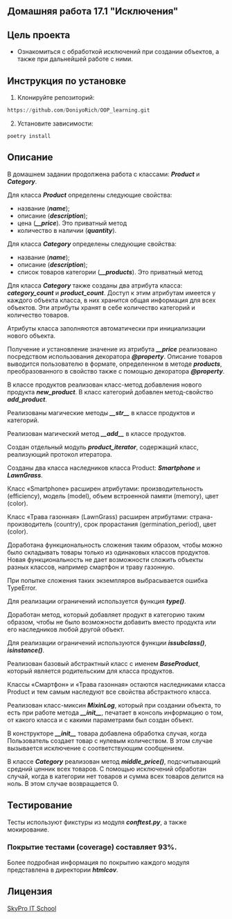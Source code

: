 ## Домашняя работа 17.1 "Исключения"

## Цель проекта
- Ознакомиться с обработкой исключений при создании объектов, а также при дальнейшей работе с ними.

## Инструкция по установке

1. Клонируйте репозиторий:
```python
https://github.com/DoniyoRich/OOP_learning.git
```

2. Установите зависимости:
```
poetry install
```

## Описание
В домашнем задании продолжена работа с классами: ***Product*** и ***Category***.

Для класса ***Product*** определены следующие свойства:
- название (***name***);
- описание (***description***);
- цена (***__price***). Это приватный метод 
- количество в наличии (***quantity***).

Для класса ***Category*** определены следующие свойства:
- название (***name***);
- описание (***description***);
- список товаров категории (***__products***). Это приватный метод


Для класса ***Category*** также созданы два атрибута класса: ***category_count*** и ***product_count***.
Доступ к этим атрибутам имеется у каждого объекта класса, в них хранится общая информация для всех объектов.
Эти атрибуты хранят в себе количество категорий и количество товаров.

Атрибуты класса заполняются автоматически при инициализации нового объекта.

Получение и установление значение из атрибута ***__price*** реализовано посредством использования декоратора ***@property***.
Описание товаров выводится пользователю в формате, определенном в методе ***products***, преобразованного в свойство также с помощью декоратора ***@property***.

В классе продуктов реализован класс-метод добавления нового продукта ***new_product***.
В класс категорий добавлен метод-свойство ***add_product***.

Реализованы магические методы ***\_\_str\_\_*** в классе продуктов и категорий.

Реализован магический метод ***\_\_add\_\_*** в классе продуктов.

Создан отдельный модуль ***product_iterator***, содержащий класс, реализующий протокол итератора.

Созданы два класса наследников класса Product: ***Smartphone*** и ***LawnGrass***.

Класс «Smartphone» расширен атрибутами: производительность (efficiency), модель (model), объем встроенной памяти (memory), цвет (color).

Класс «Трава газонная» (LawnGrass) расширен атрибутами: страна-производитель (country), срок прорастания (germination_period), цвет (color).

Доработана функциональность сложения таким образом, чтобы можно было складывать товары только из одинаковых классов продуктов.
Новая функциональность не дает возможности сложить объекты разных классов, например смартфон и траву газонную.

При попытке сложения таких экземпляров выбрасывается ошибка TypeError.

Для реализации ограничений используется функция ***type()***.

Доработан метод, который добавляет продукт в категорию таким образом, чтобы не было возможности добавить вместо продукта или его наследников любой другой объект.

Для реализации ограничений используются функции ***issubclass()***, ***isinstance()***.

Реализован базовый абстрактный класс с именем ***BaseProduct***, который является родительским для класса продуктов.

Классы «Смартфон» и «Трава газонная» остаются наследниками класса 
Product и тем самым наследуют все свойства абстрактного класса.

Реализован класс-миксин ***MixinLog***, который при создании объекта, то есть при работе метода 
***\_\_init\_\_***, печатает в консоль информацию о том, от какого класса и с какими параметрами был создан объект.

В конструкторе ***\_\_init\_\_*** товара добавлена обработка случая, когда Пользователь создает товар с нулевым количеством. В этом случае вызывается исключение с соответствующим сообщением.

В классе ***Category*** реализован метод ***middle_price()***, подсчитывающий средний ценник всех товаров. С помощью исключений обработан случай, когда в категории нет товаров и сумма всех товаров делится на ноль. В этом случае возвращается 0.


## Тестирование
Тесты используют фикстуры из модуля ***conftest.py***, а также мокирование.

### **Покрытие тестами (coverage) составляет 93%**.
Более подробная информация по покрытию каждого модуля представлена в директории ***htmlcov***.

## Лицензия

[SkyPro IT School](#)